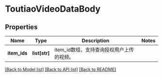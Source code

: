 # ToutiaoVideoDataBody

## Properties
Name | Type | Description | Notes
------------ | ------------- | ------------- | -------------
**item_ids** | **list[str]** | item_id数组，支持查询授权用户上传的视频。 | 

[[Back to Model list]](../README.md#documentation-for-models) [[Back to API list]](../README.md#documentation-for-api-endpoints) [[Back to README]](../README.md)

